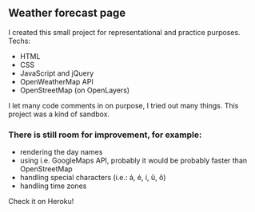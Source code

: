 ## Weather forecast page

I created this small project for representational and practice purposes.
Techs:

- HTML
- CSS
- JavaScript and jQuery
- OpenWeatherMap API
- OpenStreetMap (on OpenLayers)

I let many code comments in on purpose, I tried out many things. This project was a kind of sandbox.

### There is still room for improvement, for example:

- rendering the day names
- using i.e. GoogleMaps API, probably it would be probably faster than OpenStreetMap
- handling special characters (i.e.: á, é, í, ű, ő)
- handling time zones

Check it on Heroku!
